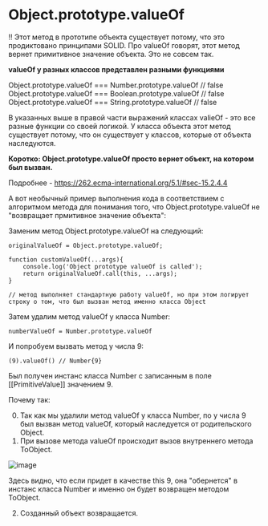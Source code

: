 # Object.prototype.valueOf

!! Этот метод в прототипе объекта существует потому, что это продиктовано принципами SOLID. Про valueOf говорят, этот метод вернет примитивное значение объекта. Это не совсем так.

**valueOf у разных классов представлен разными функциями**

Object.prototype.valueOf === Number.prototype.valueOf // false
Object.prototype.valueOf === Boolean.prototype.valueOf // false
Object.prototype.valueOf === String.prototype.valueOf // false

В указанных выше в правой части выражений классах valieOf - это все разные функции со своей логикой. У класса объекта этот метод существует потому, что он существует у классов, которые от объекта наследуются. 

**Коротко: Object.prototype.valueOf просто вернет объект, на котором был вызван.**

Подробнее - https://262.ecma-international.org/5.1/#sec-15.2.4.4

А вот необычный пример выполнения кода в соответствием с алгоритмом метода для понимания того, что Object.prototype.valueOf не "возвращает прмитивное значение объекта":

Заменим метод Object.prototype.valueOf на следующий:

```
originalValueOf = Object.prototype.valueOf;

function customValueOf(...args){
    console.log('Object prototype valueOf is called');
    return originalValueOf.call(this, ...args);
}

// метод выполняет стандартную работу valueOf, но при этом логирует строку о том, что был вызван метод именно класса Object
```

Затем удалим метод valueOf у класса Number:

```
numberValueOf = Number.prototype.valueOf
```

И попробуем вызвать метод у числа 9:

```
(9).valueOf() // Number{9}
```

Был получен инстанс класса Number с записанным в поле [[PrimitiveValue]] значением 9.

Почему так:

0. Так как мы удалили метод valueOf у класса Number, по у числа 9 был вызван метод valueOf, который наследуется от родительского Object.
1. При вызове метода valueOf происходит вызов внутреннего метода ToObject.

![image](https://github.com/AlinaLaniuk/interview/assets/101401177/93b1f9a5-d2e7-4b5b-9473-70d6516120b0)

Здесь видно, что если придет в качестве this 9, она "обернется" в инстанс класса Number и именно он будет возвращен методом ToObject.

2. Созданный объект возвращается.



